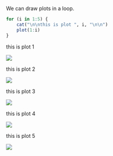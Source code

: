 We can draw plots in a loop.


```r
for (i in 1:5) {
    cat("\n\nthis is plot ", i, "\n\n")
    plot(1:i)
}
```



this is plot  1 

![](http://db.yihui.name/knitr-examples/figure/054-loop-plots-loop-1.png)

this is plot  2 

![](http://db.yihui.name/knitr-examples/figure/054-loop-plots-loop-2.png)

this is plot  3 

![](http://db.yihui.name/knitr-examples/figure/054-loop-plots-loop-3.png)

this is plot  4 

![](http://db.yihui.name/knitr-examples/figure/054-loop-plots-loop-4.png)

this is plot  5 

![](http://db.yihui.name/knitr-examples/figure/054-loop-plots-loop-5.png)
